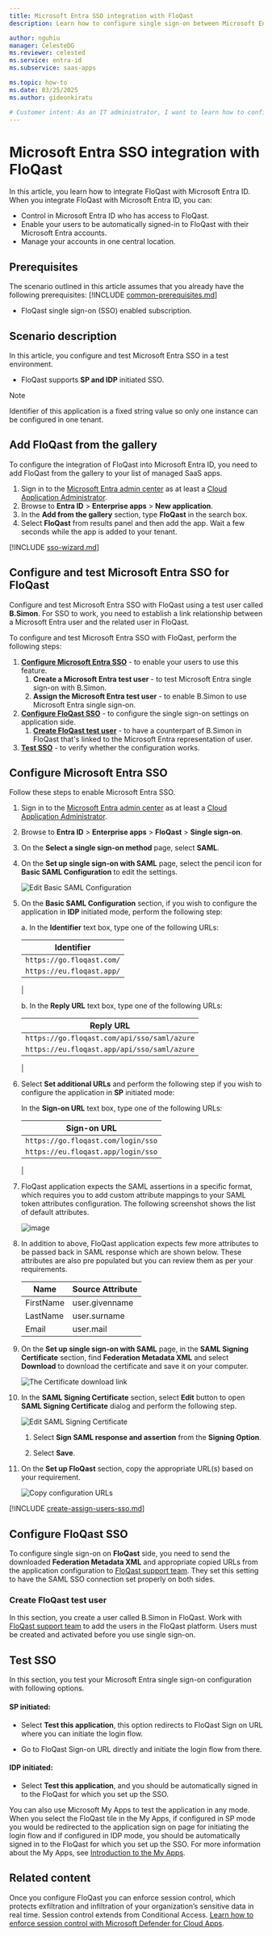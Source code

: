 ```yaml
---
title: Microsoft Entra SSO integration with FloQast
description: Learn how to configure single sign-on between Microsoft Entra ID and FloQast.

author: nguhiu
manager: CelesteDG
ms.reviewer: celested
ms.service: entra-id
ms.subservice: saas-apps

ms.topic: how-to
ms.date: 03/25/2025
ms.author: gideonkiratu

# Customer intent: As an IT administrator, I want to learn how to configure single sign-on between Microsoft Entra ID and FloQast so that I can control who has access to FloQast, enable automatic sign-in with Microsoft Entra accounts, and manage my accounts in one central location.
---
```


# Microsoft Entra SSO integration with FloQast

In this article,  you learn how to integrate FloQast with Microsoft Entra ID. When you integrate FloQast with Microsoft Entra ID, you can:

* Control in Microsoft Entra ID who has access to FloQast.
* Enable your users to be automatically signed-in to FloQast with their Microsoft Entra accounts.
* Manage your accounts in one central location.

## Prerequisites

The scenario outlined in this article assumes that you already have the following prerequisites:
[!INCLUDE [common-prerequisites.md](~/identity/saas-apps/includes/common-prerequisites.md)]
* FloQast single sign-on (SSO) enabled subscription.

## Scenario description

In this article,  you configure and test Microsoft Entra SSO in a test environment.

* FloQast supports **SP and IDP** initiated SSO.

> [!NOTE]
> Identifier of this application is a fixed string value so only one instance can be configured in one tenant.

## Add FloQast from the gallery

To configure the integration of FloQast into Microsoft Entra ID, you need to add FloQast from the gallery to your list of managed SaaS apps.

1. Sign in to the [Microsoft Entra admin center](https://entra.microsoft.com) as at least a [Cloud Application Administrator](~/identity/role-based-access-control/permissions-reference.md#cloud-application-administrator).
1. Browse to **Entra ID** > **Enterprise apps** > **New application**.
1. In the **Add from the gallery** section, type **FloQast** in the search box.
1. Select **FloQast** from results panel and then add the app. Wait a few seconds while the app is added to your tenant.

 [!INCLUDE [sso-wizard.md](~/identity/saas-apps/includes/sso-wizard.md)]

<a name='configure-and-test-azure-ad-sso-for-floqast'></a>

## Configure and test Microsoft Entra SSO for FloQast

Configure and test Microsoft Entra SSO with FloQast using a test user called **B.Simon**. For SSO to work, you need to establish a link relationship between a Microsoft Entra user and the related user in FloQast.

To configure and test Microsoft Entra SSO with FloQast, perform the following steps:

1. **[Configure Microsoft Entra SSO](#configure-azure-ad-sso)** - to enable your users to use this feature.
    1. **Create a Microsoft Entra test user** - to test Microsoft Entra single sign-on with B.Simon.
    1. **Assign the Microsoft Entra test user** - to enable B.Simon to use Microsoft Entra single sign-on.
1. **[Configure FloQast SSO](#configure-floqast-sso)** - to configure the single sign-on settings on application side.
    1. **[Create FloQast test user](#create-floqast-test-user)** - to have a counterpart of B.Simon in FloQast that's linked to the Microsoft Entra representation of user.
1. **[Test SSO](#test-sso)** - to verify whether the configuration works.

<a name='configure-azure-ad-sso'></a>

## Configure Microsoft Entra SSO

Follow these steps to enable Microsoft Entra SSO.

1. Sign in to the [Microsoft Entra admin center](https://entra.microsoft.com) as at least a [Cloud Application Administrator](~/identity/role-based-access-control/permissions-reference.md#cloud-application-administrator).
1. Browse to **Entra ID** > **Enterprise apps** > **FloQast** > **Single sign-on**.
1. On the **Select a single sign-on method** page, select **SAML**.
1. On the **Set up single sign-on with SAML** page, select the pencil icon for **Basic SAML Configuration** to edit the settings.

   ![Edit Basic SAML Configuration](common/edit-urls.png)

1. On the **Basic SAML Configuration** section, if you wish to configure the application in **IDP** initiated mode,  perform the following step:

    a. In the **Identifier** text box, type one of the following URLs:

    | Identifier |
    | ---------- |
    | `https://go.floqast.com/` |
    | `https://eu.floqast.app/` |
    |

    b. In the **Reply URL** text box, type one of the following URLs:

    | Reply URL |
    | ---------- |
    | `https://go.floqast.com/api/sso/saml/azure` |
    | `https://eu.floqast.app/api/sso/saml/azure` |
    |


1. Select **Set additional URLs** and perform the following step if you wish to configure the application in **SP** initiated mode:

    In the **Sign-on URL** text box, type one of the following URLs:

    | Sign-on URL |
    | ---------- |
    | `https://go.floqast.com/login/sso` |
    | `https://eu.floqast.app/login/sso` |
    |


1. FloQast application expects the SAML assertions in a specific format, which requires you to add custom attribute mappings to your SAML token attributes configuration. The following screenshot shows the list of default attributes.

    ![image](common/default-attributes.png)

1. In addition to above, FloQast application expects few more attributes to be passed back in SAML response which are shown below. These attributes are also pre populated but you can review them as per your requirements.

    | Name | Source Attribute|
    | ------------- | -------------- |
    | FirstName | user.givenname |
    | LastName | user.surname |
    | Email | user.mail    |

1. On the **Set up single sign-on with SAML** page, in the **SAML Signing Certificate** section,  find **Federation Metadata XML** and select **Download** to download the certificate and save it on your computer.

    ![The Certificate download link](common/metadataxml.png)

9. In the **SAML Signing Certificate** section, select **Edit** button to open **SAML Signing Certificate** dialog and perform the following step.

    ![Edit SAML Signing Certificate](common/edit-certificate.png)

    1. Select **Sign SAML response and assertion** from the **Signing Option**.

    1. Select **Save**.

1. On the **Set up FloQast** section, copy the appropriate URL(s) based on your requirement.

    ![Copy configuration URLs](common/copy-configuration-urls.png)

<a name='create-an-azure-ad-test-user'></a>

[!INCLUDE [create-assign-users-sso.md](~/identity/saas-apps/includes/create-assign-users-sso.md)]

## Configure FloQast SSO

To configure single sign-on on **FloQast** side, you need to send the downloaded **Federation Metadata XML** and appropriate copied URLs from the application configuration to [FloQast support team](mailto:support@floqast.com). They set this setting to have the SAML SSO connection set properly on both sides.

### Create FloQast test user

In this section, you create a user called B.Simon in FloQast. Work with [FloQast support team](mailto:support@floqast.com) to add the users in the FloQast platform. Users must be created and activated before you use single sign-on.

## Test SSO

In this section, you test your Microsoft Entra single sign-on configuration with following options. 

#### SP initiated:

* Select **Test this application**, this option redirects to FloQast Sign on URL where you can initiate the login flow.  

* Go to FloQast Sign-on URL directly and initiate the login flow from there.

#### IDP initiated:

* Select **Test this application**, and you should be automatically signed in to the FloQast for which you set up the SSO. 

You can also use Microsoft My Apps to test the application in any mode. When you select the FloQast tile in the My Apps, if configured in SP mode you would be redirected to the application sign on page for initiating the login flow and if configured in IDP mode, you should be automatically signed in to the FloQast for which you set up the SSO. For more information about the My Apps, see [Introduction to the My Apps](https://support.microsoft.com/account-billing/sign-in-and-start-apps-from-the-my-apps-portal-2f3b1bae-0e5a-4a86-a33e-876fbd2a4510).

## Related content

Once you configure FloQast you can enforce session control, which protects exfiltration and infiltration of your organization’s sensitive data in real time. Session control extends from Conditional Access. [Learn how to enforce session control with Microsoft Defender for Cloud Apps](/cloud-app-security/proxy-deployment-aad).
